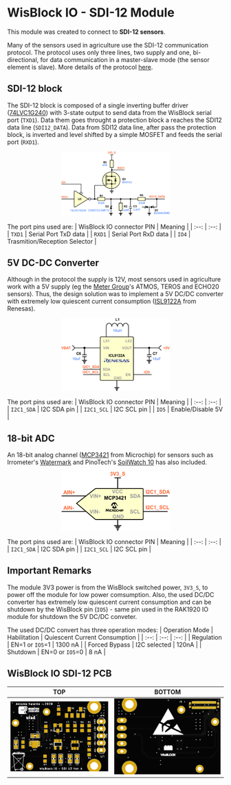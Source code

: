 # WisBlock IO - SDI-12 Module

This module was created to connect to **SDI-12 sensors**. 

Many of the sensors used in agriculture use the SDI-12 communication protocol. The protocol uses only three lines, two supply and one, bi-directional, for data communication in a master-slave mode (the sensor element is slave). More details of the protocol [here](http://www.sdi-12.org/).

## SDI-12 block

The SDI-12 block is composed of a single inverting buffer driver ([74LVC1G240](https://www.ti.com/product/SN74LVC1G240)) with 3-state output to send data from the WisBlock serial port (`TXD1`). Data them goes throught a protection block a reaches the SDI12 data line (`SDI12_DATA`). Data from SDI12 data line, after pass the protection block, is inverted and level shifted by a simple MOSFET and feeds the serial port (`RXD1`).

<center><img src="..\..\assets\SDI12-block-Valente.png" alt="ISL9122A" width=50%></center>

The port pins used are:
| WisBlock IO connector PIN | Meaning |
| :--: | :--: |
| `TXD1` | Serial Port TxD data |
| `RXD1` | Serial Port RxD data |
| `IO4`  | Trasmition/Reception Selector |

## 5V DC-DC Converter

Although in the protocol the supply is 12V, most sensors used in agriculture work with a 5V supply (eg the [Meter Group](https://www.metergroup.com/environment/products/)'s ATMOS, TEROS and ECHO20 sensors). Thus, the design solution was to implement a 5V DC/DC converter with extremely low quiescent current consumption ([ISL9122A](https://www.renesas.com/in/en/products/power-management/switching-regulators/integrated-fet-regulators/device/ISL9122A.html) from Renesas). 

<center><img src="..\..\assets\DC-DC-converter-Valente.png" alt="ISL9122A" width=50%></center>

The port pins used are:
| WisBlock IO connector PIN | Meaning |
| :--: | :--: |
| `I2C1_SDA` | I2C SDA pin |
| `I2C1_SCL` | I2C SCL pin |
| `IO5`  | Enable/Disable 5V |

## 18-bit ADC

An 18-bit analog channel ([MCP3421](https://www.microchip.com/wwwproducts/en/en520011) from Microchip) for sensors such as Irrometer's [Watermark](https://www.irrometer.com/sensors.html#wm) and PinoTech's [SoilWatch 10](https://pino-tech.eu/soilwatch10/) has also included.

<center><img src="..\..\assets\ADC-18b-Valente.png" alt="ISL9122A" width=50%></center>

The port pins used are:
| WisBlock IO connector PIN | Meaning |
| :--: | :--: |
| `I2C1_SDA` | I2C SDA pin |
| `I2C1_SCL` | I2C SCL pin |

## Important Remarks

The module 3V3 power is from the WisBlock switched power, `3V3_S`, to power off the module for low power comsumption. Also, the used DC/DC converter has extremely low quiescent current consumption and can be shutdown by the WisBlock pin (`IO5`) - same pin used in the RAK1920 IO module for shutdown the 5V DC/DC conveter.

The used DC/DC convert has three operation modes:
| Operation Mode | Habilitation | Quiescent Current Consumption |
| :--: | :--: | :--: |
| Regulation | EN=1 or `IO5`=1 | 1300 nA |
| Forced Bypass | I2C selected | 120nA  |
| Shutdown | EN=0 or `IO5`=0 | 8 nA |
 

 ## WisBlock IO SDI-12 PCB
| TOP | BOTTOM |
| :--: | :--: |
| ![PCB-TOP](../../assets/WisBlockIO-SDI12-PCB-Top-Valente.png) | ![PCB-BOT](../../assets/WisBlockIO-SDI12-PCB-Bot-Valente.png) |     
